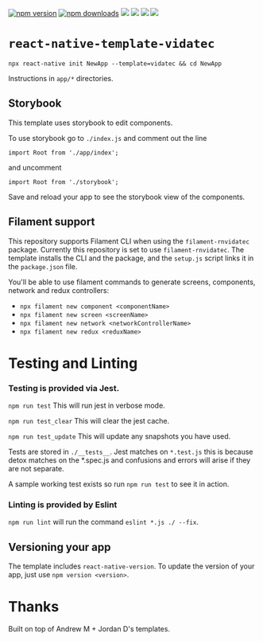 [![npm version](https://badge.fury.io/js/react-native-template-vidatec.svg)](https://badge.fury.io/js/react-native-template-vidatec)
[![npm downloads](https://img.shields.io/npm/dt/react-native-template-vidatec.svg)](https://www.npmjs.com/package/react-native-template-vidatec)
![](https://img.shields.io/github/issues-raw/vidatec/react-native-template-vidatec.svg)
![](https://img.shields.io/github/last-commit/vidatec/react-native-template-vidatec.svg)
![](https://img.shields.io/github/languages/top/vidatec/react-native-template-vidatec.svg)
![](https://img.shields.io/npm/l/react-native-template-vidatec.svg)


# `react-native-template-vidatec`

```
npx react-native init NewApp --template=vidatec && cd NewApp
```

Instructions in `app/*` directories.

## Storybook
This template uses storybook to edit components. 

To use storybook go to `./index.js` and comment out the line 

`import Root from './app/index';` 

and uncomment 

`import Root from './storybook';` 

Save and reload your app to see the storybook view of the components. 

## Filament support

This repository supports Filament CLI when using the `filament-rnvidatec` package. Currently this repository is set to use `filament-rnvidatec`. The template installs the CLI and the package, and the `setup.js` script links it in the `package.json` file.

You'll be able to use filament commands to generate screens, components, network  and redux controllers:

- `npx filament new component <componentName>`
- `npx filament new screen <screenName>`
- `npx filament new network <networkControllerName>`
- `npx filament new redux <reduxName>`

# Testing and Linting

### Testing is provided via Jest. 

`npm run test`        This will run jest in verbose mode. 

`npm run test_clear`  This will clear the jest cache.

`npm run test_update` This will update any snapshots you have used.

Tests are stored in `./__tests__`. Jest matches on `*.test.js` this is because detox matches on the *.spec.js and confusions and errors will arise if they are not separate. 

A sample working test exists so run `npm run test` to see it in action.

### Linting is provided by Eslint

`npm run lint` will run the command `eslint *.js ./ --fix`.

## Versioning your app

The template includes `react-native-version`. To update the version of your app, just use `npm version <version>`.

# Thanks

Built on top of Andrew M + Jordan D's templates.
